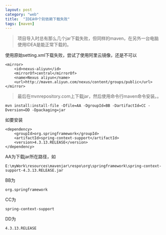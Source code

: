 ```yaml
---
layout: post
category: "web"
title:  "IDEA中个别依赖下载失败"
tags: [maven]
---
```




> 项目导入时总有那么几个jar下载失败，但同样的maven，在另外一台电脑使用IDEA是能正常下载的。  

使用原始setting.xml下载失败，尝试了使用阿里云镜像，还是不可以 

	<mirror>
        <id>nexus-aliyun</id>
        <mirrorOf>central</mirrorOf>       
        <name>Nexus aliyun</name>
        <url>http://maven.aliyun.com/nexus/content/groups/public</url>
    </mirror> 

<!-- more -->

> 最后在mvnrepository.com上下载jar，然后使用命令行maven命令安装。。

	
	mvn install:install-file -Dfile=AA -DgroupId=BB -DartifactId=CC -Dversion=DD -Dpackaging=jar  

如要安装  

	<dependency>
	    <groupId>org.springframework</groupId>
	    <artifactId>spring-context-support</artifactId>
	    <version>4.3.13.RELEASE</version>
	</dependency>


AA为下载jar所在路径，如  

	E:\myWork\resources\mavenjar\respo\org\springframework\spring-context-support-4.3.13.RELEASE.jar
BB为  

	org.springframework  
CC为  

	spring-context-support
DD为  

	4.3.13.RELEASE